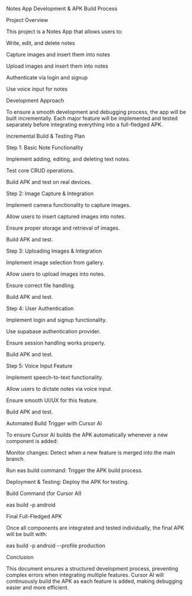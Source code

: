 Notes App Development & APK Build Process

Project Overview

This project is a Notes App that allows users to:

Write, edit, and delete notes

Capture images and insert them into notes

Upload images and insert them into notes

Authenticate via login and signup

Use voice input for notes

Development Approach

To ensure a smooth development and debugging process, the app will be built incrementally. Each major feature will be implemented and tested separately before integrating everything into a full-fledged APK.

Incremental Build & Testing Plan

Step 1: Basic Note Functionality

Implement adding, editing, and deleting text notes.

Test core CRUD operations.

Build APK and test on real devices.

Step 2: Image Capture & Integration

Implement camera functionality to capture images.

Allow users to insert captured images into notes.

Ensure proper storage and retrieval of images.

Build APK and test.

Step 3: Uploading Images & Integration

Implement image selection from gallery.

Allow users to upload images into notes.

Ensure correct file handling.

Build APK and test.

Step 4: User Authentication

Implement login and signup functionality.

Use supabase authentication provider.

Ensure session handling works properly.

Build APK and test.

Step 5: Voice Input Feature

Implement speech-to-text functionality.

Allow users to dictate notes via voice input.

Ensure smooth UI/UX for this feature.

Build APK and test.

Automated Build Trigger with Cursor AI

To ensure Cursor AI builds the APK automatically whenever a new component is added:

Monitor changes: Detect when a new feature is merged into the main branch.

Run eas build command: Trigger the APK build process.

Deployment & Testing: Deploy the APK for testing.

Build Command (for Cursor AI)

eas build -p android

Final Full-Fledged APK

Once all components are integrated and tested individually, the final APK will be built with:

eas build -p android --profile production

Conclusion

This document ensures a structured development process, preventing complex errors when integrating multiple features. Cursor AI will continuously build the APK as each feature is added, making debugging easier and more efficient.